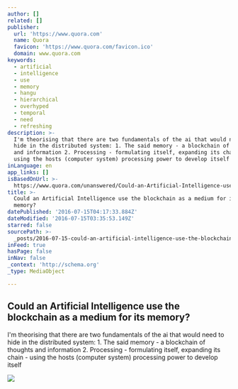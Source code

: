 ```yaml
---
author: []
related: []
publisher:
  url: 'https://www.quora.com'
  name: Quora
  favicon: 'https://www.quora.com/favicon.ico'
  domain: www.quora.com
keywords:
  - artificial
  - intelligence
  - use
  - memory
  - hangu
  - hierarchical
  - overhyped
  - temporal
  - need
  - refreshing
description: >-
  I'm theorising that there are two fundamentals of the ai that would need to
  hide in the distributed system: 1. The said memory - a blockchain of thoughts
  and information 2. Processing - formulating itself, expanding its chain -
  using the hosts (computer system) processing power to develop itself
inLanguage: en
app_links: []
isBasedOnUrl: >-
  https://www.quora.com/unanswered/Could-an-Artificial-Intelligence-use-the-blockchain-as-a-medium-for-its-memory
title: >-
  Could an Artificial Intelligence use the blockchain as a medium for its
  memory?
datePublished: '2016-07-15T04:17:33.884Z'
dateModified: '2016-07-15T03:35:53.149Z'
starred: false
sourcePath: >-
  _posts/2016-07-15-could-an-artificial-intelligence-use-the-blockchain-as-a-med.md
inFeed: true
hasPage: false
inNav: false
_context: 'http://schema.org'
_type: MediaObject

---
```

<article style=""><h1>Could an Artificial Intelligence use the blockchain as a medium for its memory?</h1><p>I'm theorising that there are two fundamentals of the ai that would need to hide in the distributed system: 1. The said memory - a blockchain of thoughts and information 2. Processing - formulating itself, expanding its chain - using the hosts (computer system) processing power to develop itself</p><img src="https://qsf.ec.quoracdn.net/-images.new_grid.fb_share_default.pnge6dde9cfa6e03c43.png" /></article>